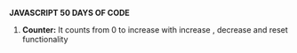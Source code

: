 **JAVASCRIPT 50 DAYS OF CODE**
<ol>
<li><b>Counter:</b> It counts from  0 to increase with increase , decrease and reset functionality</li>
</ol>

